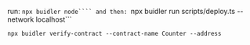 

run: ```npx buidler node````
and then: ```npx buidler run scripts/deploy.ts --network localhost```
```
npx buidler verify-contract --contract-name Counter --address
```